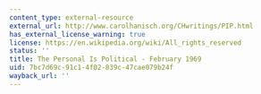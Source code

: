 ```yaml
---
content_type: external-resource
external_url: http://www.carolhanisch.org/CHwritings/PIP.html
has_external_license_warning: true
license: https://en.wikipedia.org/wiki/All_rights_reserved
status: ''
title: The Personal Is Political - February 1969
uid: 7bc7d69c-91c1-4f02-839c-47cae079b24f
wayback_url: ''
---
```

